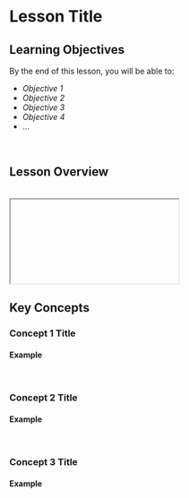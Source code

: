 # Lesson Title

## Learning Objectives

By the end of this lesson, you will be able to:

<!--  The Learning Objectives section should list the specific skills or knowledge that students will acquire by the end of the lesson. Aim for no more than 6 learning objectives. Having more than this means the lesson covers too many topics.
Start each objective with an action verb from Bloom's Taxonomy (e.g., Analyze, Evaluate, Create). For example: "Analyze the role of data analysts in data analysis projects. Check the pdf "Blooms Taxonomy Handout" for more details.
-->

- _Objective 1_
- _Objective 2_
- _Objective 3_
- _Objective 4_
- ...

<br/>

## Lesson Overview

<!-- Provide a paragraph (3-6 sentences) with a brief overview of the lesson, summarizing the key points and the importance of the topic being covered. This section should give students a clear idea of what to expect. -->

<br/>

<iframe>
<!-- LESSON PRESENTATION - Embed the iframe of the published Google Slides here -->
</iframe>

<br/>

## Key Concepts

<!-- KEY CONCEPTS - *Use this section to explain key concepts, provide definitions and relevant examples.* -->

### Concept 1 Title

<!-- Definition and explanation of the key concept.-->

#### Example

<!-- Provide a specific example to illustrate the concept. -->

<br/>

### Concept 2 Title

<!-- Definition and explanation of the key concept. -->

#### Example

<!-- Provide a specific example to illustrate the concept. -->

<br/>

### Concept 3 Title

<!-- Definition and explanation of the key concept. -->

#### Example

<!-- Provide a specific example to illustrate the concept. -->
